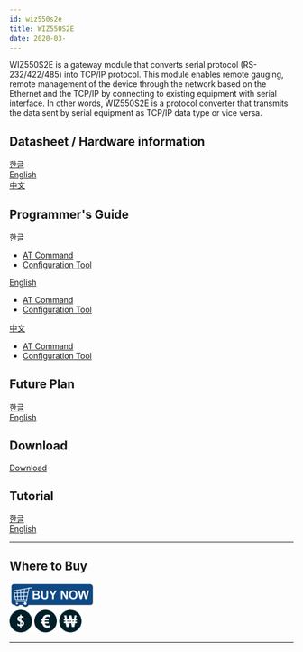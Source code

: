 ```yaml
---
id: wiz550s2e
title: WIZ550S2E
date: 2020-03-
---
```


WIZ550S2E is a gateway module that converts serial protocol
(RS-232/422/485) into TCP/IP protocol. This module enables remote
gauging, remote management of the device through the network based on
the Ethernet and the TCP/IP by connecting to existing equipment with
serial interface. In other words, WIZ550S2E is a protocol converter that
transmits the data sent by serial equipment as TCP/IP data type or vice
versa.

## Datasheet / Hardware information

[한글](datasheet_kor)  
[English](datasheet_eng)  
[中文](datasheet_chn) 

## Programmer's Guide 

[한글](programmer_guide_kor)  
  * [AT Command](programmer_guide_kor#wiz550s2e-at-command-set)  
  * [Configuration Tool](programmer_guide_kor#configuration-tool)

[English](programmer_guide_eng)  
  * [AT Command](programmer_guide_eng#wiz550s2e-at-command-set)  
  * [Configuration Tool](programmer_guide_eng#configuration-tool)  

[中文](programmer_guide_chn)  
  * [AT Command](programmer_guide_chn#wiz550s2e-at-command-set)  
  * [Configuration Tool](programmer_guide_chn#configuration-tool)  

## Future Plan 

[한글](future_plan_kor)  
[English](future_plan_eng)  

## Download 

[Download](download)  

## Tutorial

[한글](tutorial_kor)  
[English](tutorial_eng)  

-----

## Where to Buy

![WIZnet Online Shop](/img/products/w5500/buynow.png)  
[![WIZnetUS Online Shop, USA](/img/products/w5500/w5500_evb/icons/dollar.png)](http://www.shopwiznet.com/)
[![WIZnetEU Online Shop, Germany](/img/products/w5500/w5500_evb/icons/european-euro.png)](http://shop.wiznet.eu/)
[![WIZnetKorea Online Shop, Korea](/img/products/w5500/w5500_evb/icons/won.png)](http://shop.wiznet.co.kr/)

-----